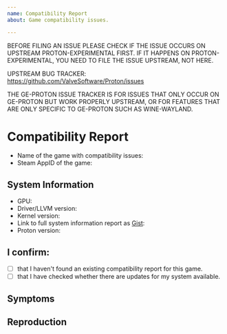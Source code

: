 ```yaml
---
name: Compatibility Report
about: Game compatibility issues.

---
```


BEFORE FILING AN ISSUE PLEASE CHECK IF THE ISSUE OCCURS ON UPSTREAM PROTON-EXPERIMENTAL FIRST.
IF IT HAPPENS ON PROTON-EXPERIMENTAL, YOU NEED TO FILE THE ISSUE UPSTREAM, NOT HERE.

UPSTREAM BUG TRACKER:
https://github.com/ValveSoftware/Proton/issues

THE GE-PROTON ISSUE TRACKER IS FOR ISSUES THAT ONLY OCCUR ON GE-PROTON BUT WORK PROPERLY UPSTREAM, OR FOR FEATURES THAT ARE ONLY SPECIFIC TO GE-PROTON SUCH AS WINE-WAYLAND.

# Compatibility Report
- Name of the game with compatibility issues:
- Steam AppID of the game:

## System Information
- GPU: <!-- e.g. RX 580 or GTX 970 -->
- Driver/LLVM version: <!-- e.g. Mesa 18.2/7.0.0 or nvidia 396.54 -->
- Kernel version: <!-- e.g. 4.17 -->
- Link to full system information report as [Gist](https://gist.github.com/):
- Proton version:

## I confirm:
- [ ] that I haven't found an existing compatibility report for this game.
- [ ] that I have checked whether there are updates for my system available.

<!-- Please add `PROTON_LOG=1 %command%` to the game's launch options and drag
and drop the generated `$HOME/steam-$APPID.log` into this issue report -->

## Symptoms <!-- What's the problem? -->


## Reproduction


<!--
1. You can find the Steam AppID in the URL of the shop page of the game.
   e.g. for `The Witcher 3: Wild Hunt` the AppID is `292030`.
2. You can find your driver and Linux version, as well as your graphics
   processor's name in the system information report of Steam.
3. You can retrieve a full system information report by clicking
   `Help` > `System Information` in the Steam client on your machine.
4. Please copy it to your clipboard by pressing `Ctrl+A` and then `Ctrl+C`.
   Then paste it in a [Gist](https://gist.github.com/) and post the link in
   this issue.
5. Please search for open issues and pull requests by the name of the game and
   find out whether they are relevant and should be referenced above.
-->
